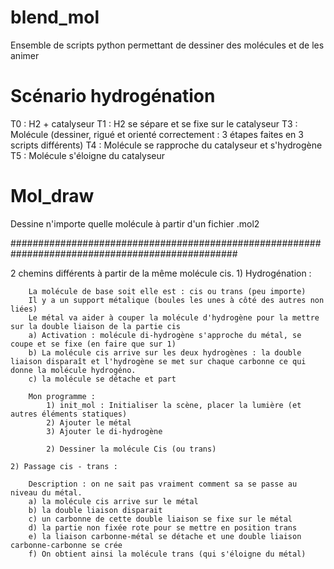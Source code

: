 # blend_mol
Ensemble de scripts python permettant de dessiner des molécules et de les animer
# Scénario hydrogénation
T0 : H2 + catalyseur
T1 : H2 se sépare et se fixe sur le catalyseur
T3 : Molécule (dessiner, rigué et orienté correctement : 3 étapes faites en 3 scripts différents)
T4 : Molécule se rapproche du catalyseur et s'hydrogène
T5 : Molécule s'éloigne du catalyseur

# Mol_draw 
Dessine n'importe quelle molécule à partir d'un fichier .mol2 

#################################################################################################

2 chemins différents à partir de la même molécule cis.
	1) Hydrogénation :

		La molécule de base soit elle est : cis ou trans (peu importe)
		Il y a un support métalique (boules les unes à côté des autres non liées)
		Le métal va aider à couper la molécule d'hydrogène pour la mettre sur la double liaison de la partie cis
		a) Activation : molécule di-hydrogène s'approche du métal, se coupe et se fixe (en faire que sur 1)
		b) La molécule cis arrive sur les deux hydrogènes : la double liaison disparaît et l'hydrogène se met sur chaque carbonne ce qui donne la molécule hydrogéno. 
		c) la molécule se détache et part
		
	    Mon programme :
	        1) init_mol : Initialiser la scène, placer la lumière (et autres éléments statiques)
	        2) Ajouter le métal
	        3) Ajouter le di-hydrogène
	        
	        2) Dessiner la molécule Cis (ou trans)

	2) Passage cis - trans :
		
		Description : on ne sait pas vraiment comment sa se passe au niveau du métal. 
		a) la molécule cis arrive sur le métal
		b) la double liaison disparait
		c) un carbonne de cette double liaison se fixe sur le métal 
		d) la partie non fixée rote pour se mettre en position trans
		e) la liaison carbonne-métal se détache et une double liaison carbonne-carbonne se crée
		f) On obtient ainsi la molécule trans (qui s'éloigne du métal)
